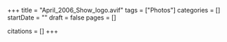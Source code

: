 +++
title = "April_2006_Show_logo.avif"
tags = ["Photos"]
categories = []
startDate = ""
draft = false
pages = []

citations = []
+++
